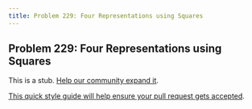 ```yaml
---
title: Problem 229: Four Representations using Squares
---
```

## Problem 229: Four Representations using Squares

This is a stub. <a href='https://github.com/freecodecamp/guides/tree/master/src/pages/certifications/coding-interview-prep/project-euler/problem-229-four-representations-using-squares/index.md' target='_blank' rel='nofollow'>Help our community expand it</a>.

<a href='https://github.com/freecodecamp/guides/blob/master/README.md' target='_blank' rel='nofollow'>This quick style guide will help ensure your pull request gets accepted</a>.

<!-- The article goes here, in GitHub-flavored Markdown. Feel free to add YouTube videos, images, and CodePen/JSBin embeds  -->
